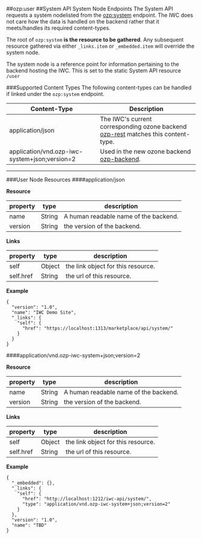 ##ozp:user
##System API System Node Endpoints
The System API requests a system nodelisted from the [ozp:system](overview.md) endpoint. The IWC does not care
how the data is handled on the backend rather that it meets/handles its required content-types.


The root of `ozp:system` **is the resource to be gathered**. Any subsequent resource gathered via either
`_links.item` or `_embedded.item` will override the system node.

The system node is a reference point for information pertaining to the backend hosting the IWC. This is
set to the static System API resource `/user`

###Supported Content Types
The following content-types can be handled if linked under the `ozp:system` endpoint.

| Content-Type| Description|
|-------------|------------|
|application/json| The IWC's current corresponding ozone backend [ozp-rest](https://github.com/ozone-development/ozp-rest) matches this content-type.|
|application/vnd.ozp-iwc-system+json;version=2| Used in the new ozone backend [ozp-backend](https://github.com/ozone-development/ozp-backend).|

***
###User Node Resources
####application/json

**Resource**

| property | type    | description                               |
|------------|---------|-------------------------------------------|
| name| String | A human readable name of the backend.            |
| version | String | the version of the backend.       |

**Links**

| property   | type    | description                               |
|------------|---------|-------------------------------------------|
|  self                   | Object  | the link object for this resource.        |
|  self.href              | String  | the url of this resource.                 |

**Example**
```
{
  "version": "1.0",
  "name": "IWC Demo Site",
  "_links": {
    "self": {
      "href": "https://localhost:1313/marketplace/api/system/"
    }
  }
}
```
####application/vnd.ozp-iwc-system+json;version=2

**Resource**

| property | type    | description                               |
|------------|---------|-------------------------------------------|
| name| String | A human readable name of the backend.            |
| version | String | the version of the backend.       |

**Links**

| property   | type    | description                               |
|------------|---------|-------------------------------------------|
|  self                   | Object  | the link object for this resource.        |
|  self.href              | String  | the url of this resource.                 |

**Example**
```
{
  "_embedded": {},
  "_links": {
    "self": {
      "href": "http://localhost:1212/iwc-api/system/",
      "type": "application/vnd.ozp-iwc-system+json;version=2"
    }
  },
  "version": "1.0",
  "name": "TBD"
}
```

